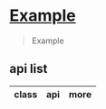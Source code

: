 # [Example](https://developer.mozilla.org/zh-CN/docs/Web/JavaScript/Reference/Global_Objects/Example)

> Example

## api list

| class | api | more |
| ----- | --- | ---- |